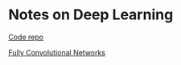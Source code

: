 # Notes on Deep Learning

[Code repo](https://github.com/TrackDR/deeplearning)

[Fully Convolutional Networks](FullyConvolutionalNetworks.md)
